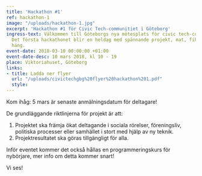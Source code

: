 ```yaml
---
title: 'Hackathon #1'
ref: hackathon-1
image: "/uploads/hackathon-1.jpg"
excerpt: 'Hackathon #1 för Civic Tech-communitiet i Göteborg'
ingress-text: Välkommen till Göteborgs nya mötesplats för civic tech-communitiet!
  Det första hackathonet blir en heldag med spännande projekt, mat, fika och skönt
  häng.
event-date: 2018-03-10 00:00:00 +01:00
event-date-desc: 10 mars 2018, kl 10 - 19
place: Viktoriahuset, Göteborg
links:
- title: Ladda ner flyer
  url: "/uploads/civictechgbg%20flyer%20hackathon%201.pdf"
  style: 
---
```


Kom ihåg: 5 mars är senaste anmälningsdatum för deltagare!

De grundläggande riktlinjerna för projekt är att:
1. Projektet ska främja ökat deltagande i sociala rörelser, föreningsliv, politiska processer eller samhället i stort med hjälp av ny teknik.
2. Projektresultatet ska göras tillgängligt för alla.

Inför eventet kommer det också hållas en programmeringskurs för nybörjare, mer info om detta kommer snart!

Vi ses!
